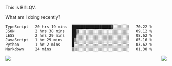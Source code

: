 This is BI1LQV.

What am I doing recently?

<!--START_SECTION:waka-->

```text
TypeScript   20 hrs 19 mins  █████████████████▓░░░░░░░   70.22 %
JSON         2 hrs 38 mins   ██▒░░░░░░░░░░░░░░░░░░░░░░   09.12 %
LESS         2 hrs 29 mins   ██░░░░░░░░░░░░░░░░░░░░░░░   08.62 %
JavaScript   1 hr 29 mins    █▒░░░░░░░░░░░░░░░░░░░░░░░   05.16 %
Python       1 hr 2 mins     █░░░░░░░░░░░░░░░░░░░░░░░░   03.62 %
Markdown     24 mins         ▒░░░░░░░░░░░░░░░░░░░░░░░░   01.38 %
```

<!--END_SECTION:waka-->
<img align="right" src="https://github-readme-stats.vercel.app/api?username=bi1lqv&show_icons=true&count_private=true">

<img src="https://metrics.lecoq.io/bi1lqv?template=classic&base.activity=0&base.community=0&base.repositories=0&base.metadata=0&isocalendar=1&base=header%2C%20activity%2C%20community%2C%20repositories%2C%20metadata&base.indepth=false&base.hireable=false&isocalendar=false&isocalendar.duration=full-year&config.timezone=Asia%2FShanghai">
